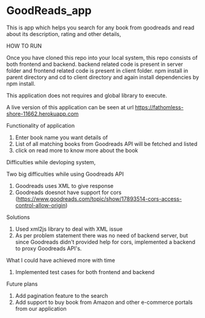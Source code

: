 # GoodReads_app
This is app which helps you search for any book from goodreads and read about its description, rating and other details,


HOW TO RUN

Once you have cloned this repo into your local system, this repo consists of both frontend and backend. backend related code is present in server folder and frontend related code is present in client folder. npm install in parent directory and cd to client directory and again install dependencies by npm install.

This application does not requires and global library to execute.

A live version of this application can be seen at url https://fathomless-shore-11662.herokuapp.com


Functionality of application

1) Enter book name you want details of
2) List of all matching books from Goodreads API will be fetched and listed
3) click on read more to know more about the book


Difficulties while devloping system,

Two big difficulties while using Goodreads API
1) Goodreads uses XML to give response
2) Goodreads doesnot have support for cors (https://www.goodreads.com/topic/show/17893514-cors-access-control-allow-origin)

Solutions

1) Used xml2js library to deal with XML issue
2) As per problem statement there was no need of backend server, but since Goodreads didn't provided help for cors, implemented a backend to proxy Goodreads API's.


What I could have achieved more with time

1) Implemented test cases for both frontend and backend


Future plans

1) Add pagination feature to the search
2) Add support to buy book from Amazon and other e-commerce portals from our application
